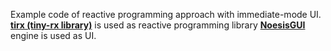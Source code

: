 Example code of reactive programming approach with immediate-mode UI.
**[tirx (tiny-rx library)](https://github.com/sergrt/tirx)** is used as reactive programming library
**[NoesisGUI](https://www.noesisengine.com/)** engine is used as UI.
